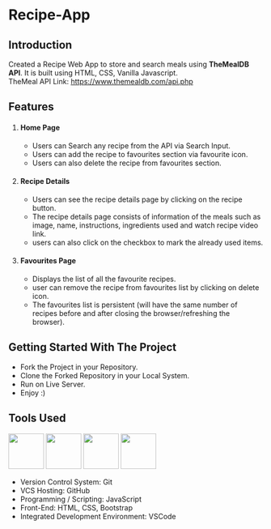 ﻿# Recipe-App

## Introduction

Created a Recipe Web App to store and search meals using **TheMealDB API**. It is built using HTML, CSS, Vanilla Javascript.
<br/>
TheMeal API Link: https://www.themealdb.com/api.php

## Features

1. #### Home Page

   - Users can Search any recipe from the API via Search Input.
   - Users can add the recipe to favourites section via favourite icon.
   - Users can also delete the recipe from favourites section.

2. #### Recipe Details
   - Users can see the recipe details page by clicking on the recipe button.
   - The recipe details page consists of information of the meals such as image, name, instructions, ingredients used and watch recipe video link.
   - users can also click on the checkbox to mark the already used items.
     
3. #### Favourites Page
   - Displays the list of all the favourite recipes.
   - user can remove the recipe from favourites list by clicking on delete icon.
   - The favourites list is persistent (will have the same number of recipes before and after closing the browser/refreshing the browser).

## Getting Started With The Project

- Fork the Project in your Repository.
- Clone the Forked Repository in your Local System.
- Run on Live Server.
- Enjoy :)

## Tools Used

 <p align="justify">
<img height="70" width="70" src="https://www.w3.org/html/logo/downloads/HTML5_Logo_256.png">
<img height="70" width="70" src="https://logodix.com/logo/470309.png">
<img height="70" width="70" src="https://upload.wikimedia.org/wikipedia/commons/6/6a/JavaScript-logo.png">
<img height="70" width="70" src="https://code.visualstudio.com/assets/apple-touch-icon.png">
</p>

- Version Control System: Git
- VCS Hosting: GitHub
- Programming / Scripting: JavaScript
- Front-End: HTML, CSS, Bootstrap
- Integrated Development Environment: VSCode
  <br/>
  <br/>
<br/>
